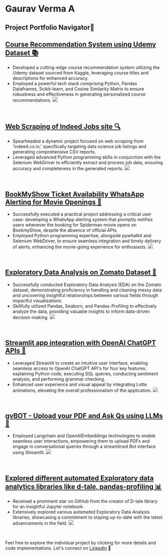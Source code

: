 #  Gaurav Verma A
## Project Portfolio Navigator🚀

## [Course Recommendation System using Udemy Dataset 📚](https://github.com/hi-gv/Udemy-course-Recommendation-System)

- Developed a cutting-edge course recommendation system utilizing the Udemy dataset sourced from Kaggle, leveraging course titles and descriptions for enhanced accuracy.
- Employed a powerful tech stack comprising Python, Pandas Dataframes, Scikit-learn, and Cosine Similarity Matrix to ensure robustness and effectiveness in generating personalized course recommendations.
![](/images/udemy.jpg)
<br>

## [Web Scraping of Indeed Jobs site 🔍](https://github.com/hi-gv/IndeedScrapper)

- Spearheaded a dynamic project focused on web scraping from 'indeed.co.in,' specifically targeting data science job listings and generating comprehensive CSV reports.
- Leveraged advanced Python programming skills in conjunction with the Selenium WebDriver to efficiently extract and process job data, ensuring accuracy and completeness in the generated reports.
![](/images/indeed.png)
<br>

## [BookMyShow Ticket Availability WhatsApp Alerting for Movie Openings 🎥](https://github.com/hi-gv/Whatsapp-Alert-when-tickets-available-on-BookMyShow)
- Successfully executed a practical project addressing a critical user case: developing a WhatsApp alerting system that promptly notifies users whenever the booking for Spiderman movie opens on BookmyShow, despite the absence of official APIs.
- Employed Python programming expertise, alongside pywhatkit and Selenium WebDriver, to ensure seamless integration and timely delivery of alerts, enhancing the movie-going experience for enthusiasts.
![](/images/bookmyshow_whatsapp.jpg)
<br>

## [Exploratory Data Analysis on Zomato Dataset 🍴](https://github.com/hi-gv/Exploratory-Data-Analysis-Zomato)

- Successfully conducted Exploratory Data Analysis (EDA) on the Zomato dataset, demonstrating proficiency in handling and cleaning messy data and uncovering insightful relationships between various fields through impactful visualizations.
- Skillfully utilized Pandas, Seaborn, and Pandas-Profiling to effectively analyze the data, providing valuable insights to inform data-driven decision-making.
![](images/zomato.png)
<br>

## [Streamlit app integration with OpenAI ChatGPT APIs 💬](https://github.com/hi-gv/ChatGPT-APIs--Streamlit--Lotte-Animation)

- Leveraged Streamlit to create an intuitive user interface, enabling seamless access to OpenAI ChatGPT API's for four key features: explaining Python code, executing SQL queries, conducting sentiment analysis, and performing grammar checking.
- Enhanced user experience and visual appeal by integrating Lotte animations, elevating the overall professionalism of the application.
![](/images/chatgpt.jpg)
<br>

## [gvBOT - Upload your PDF and Ask Qs using LLMs 🤖](https://github.com/hi-gv/gvBot---QA-PDF)
- Employed Langchain and OpenAIEmbeddings technologies to enable seamless user interactions, empowering them to upload PDFs and engage in conversational queries through a streamlined Bot interface using Streamlit.
![](images/gvbot.jpg)
<br>

## [Explored different automated Exploratory data analytics libraries like d-tale, pandas-profiling 📊](https://github.com/hi-gv/Exploratory-Data-Analytics-Tools)

- Received a prominent star on GitHub from the creator of D-tale library for an insightful Jupyter notebook.
- Extensively explored various automated Exploratory Data Analysis libraries, showcasing a commitment to staying up-to-date with the latest advancements in the field.
![](/images/eda.jpg)
<br>

Feel free to explore the individual project by clicking for more details and code implementations.
Let's connect on [LinkedIn](https://www.linkedin.com/in/hi-gv/) 👋


```
```
